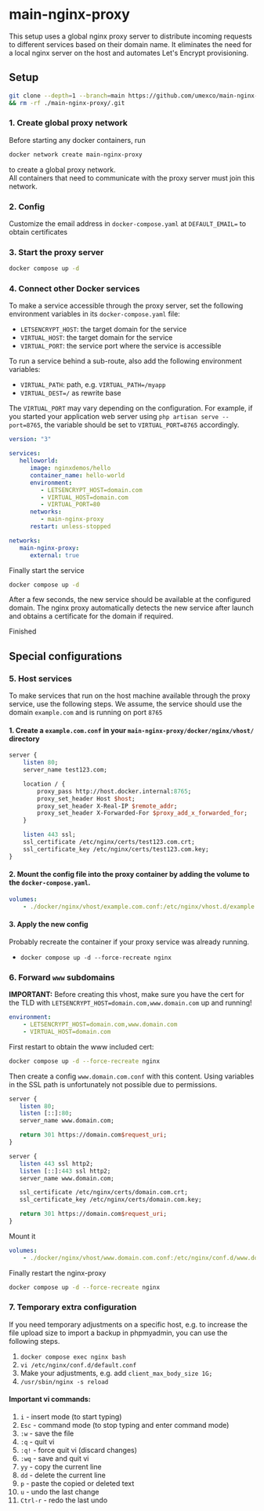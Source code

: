 # main-nginx-proxy
This setup uses a global nginx proxy server to distribute incoming requests to different services based on their domain name. 
It eliminates the need for a local nginx server on the host and automates Let's Encrypt provisioning.

## Setup
```sh
git clone --depth=1 --branch=main https://github.com/umexco/main-nginx-proxy.git \
&& rm -rf ./main-nginx-proxy/.git
```

### 1. Create global proxy network
Before starting any docker containers, run 
```sh
docker network create main-nginx-proxy
```
to create a global proxy network.<br>
All containers that need to communicate with the proxy server must join this network.


### 2. Config
Customize the email address in `docker-compose.yaml` at `DEFAULT_EMAIL=` to obtain certificates

### 3. Start the proxy server
```sh
docker compose up -d
```


### 4. Connect other Docker services
To make a service accessible through the proxy server, 
set the following environment variables in its `docker-compose.yaml` file:

- `LETSENCRYPT_HOST`: the target domain for the service
- `VIRTUAL_HOST`: the target domain for the service
- `VIRTUAL_PORT`: the service port where the service is accessible

To run a service behind a sub-route, also add the following environment variables:
- `VIRTUAL_PATH`: path, e.g. `VIRTUAL_PATH=/myapp`
- `VIRTUAL_DEST=/` as rewrite base

The `VIRTUAL_PORT` may vary depending on the configuration. 
For example, if you started your application web server using `php artisan serve --port=8765`, the variable should be set to `VIRTUAL_PORT=8765` accordingly.

```yaml
version: "3"

services:
   helloworld:
      image: nginxdemos/hello
      container_name: hello-world
      environment:
         - LETSENCRYPT_HOST=domain.com
         - VIRTUAL_HOST=domain.com
         - VIRTUAL_PORT=80
      networks:
         - main-nginx-proxy
      restart: unless-stopped

networks:
   main-nginx-proxy:
      external: true
```

Finally start the service
```sh
docker compose up -d
```

After a few seconds, the new service should be available at the configured domain. The nginx proxy automatically detects the new service after launch and
obtains a certificate for the domain if required.

Finished

## Special configurations
### 5. Host services
To make services that run on the host machine available through the proxy service, use the following steps.
We assume, the service should use the domain `example.com` and is running on port `8765`

#### 1. Create a `example.com.conf` in your `main-nginx-proxy/docker/nginx/vhost/` directory
```perl
server {
    listen 80;
    server_name test123.com;

    location / {
        proxy_pass http://host.docker.internal:8765;
        proxy_set_header Host $host;
        proxy_set_header X-Real-IP $remote_addr;
        proxy_set_header X-Forwarded-For $proxy_add_x_forwarded_for;
    }

    listen 443 ssl;
    ssl_certificate /etc/nginx/certs/test123.com.crt;
    ssl_certificate_key /etc/nginx/certs/test123.com.key;
}
```
#### 2. Mount the config file into the proxy container by adding the volume to the `docker-compose.yaml`.
```yaml
volumes:
    - ./docker/nginx/vhost/example.com.conf:/etc/nginx/vhost.d/example.com.conf
```

#### 3. Apply the new config
Probably recreate the container if your proxy service was already running.
- `docker compose up -d --force-recreate nginx`


### 6. Forward `www` subdomains
**IMPORTANT:** Before creating this vhost, make sure you have the cert for the TLD with `LETSENCRYPT_HOST=domain.com,www.domain.com` up and running!

```yaml
environment:
    - LETSENCRYPT_HOST=domain.com,www.domain.com
    - VIRTUAL_HOST=domain.com
```

First restart to obtain the www included cert:
```sh
docker compose up -d --force-recreate nginx
```


Then create a config `www.domain.com.conf` with this content. Using variables in the SSL path is unfortunately not possible due to permissions.
```perl
server {
   listen 80;
   listen [::]:80;
   server_name www.domain.com;

   return 301 https://domain.com$request_uri;
}

server {
   listen 443 ssl http2;
   listen [::]:443 ssl http2;
   server_name www.domain.com;

   ssl_certificate /etc/nginx/certs/domain.com.crt;
   ssl_certificate_key /etc/nginx/certs/domain.com.key;

   return 301 https://domain.com$request_uri;
}
```

Mount it
```yaml
volumes:
    - ./docker/nginx/vhost/www.domain.com.conf:/etc/nginx/conf.d/www.domain.com.conf:ro
```

Finally restart the nginx-proxy
```sh
docker compose up -d --force-recreate nginx
```


### 7. Temporary extra configuration
If you need temporary adjustments on a specific host, e.g. to increase the file upload size to import a backup in phpmyadmin, you can use the following steps.
1. `docker compose exec nginx bash`
2. `vi /etc/nginx/conf.d/default.conf`
3. Make your adjustments, e.g. add `client_max_body_size 1G;`
5. `/usr/sbin/nginx -s reload`

#### Important vi commands:
1. `i` - insert mode (to start typing)
2. `Esc` - command mode (to stop typing and enter command mode)
3. `:w` - save the file
4. `:q` - quit vi
5. `:q!` - force quit vi (discard changes)
6. `:wq` - save and quit vi
7. `yy` - copy the current line
8. `dd` - delete the current line
9. `p` - paste the copied or deleted text
10. `u` - undo the last change
11. `Ctrl-r` - redo the last undo
